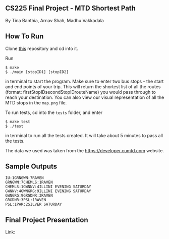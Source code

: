 ## CS225 Final Project - MTD Shortest Path
By Tina Banthia, Arnav Shah, Madhu Vakkadala

## How To Run 
Clone [this](https://github-dev.cs.illinois.edu/cs225-fa21/tinajb2-mv16-arnavss2.git) repository and cd into it. 

Run 
```
$ make
$ ./main [stopID1] [stopID2]
```
in terminal to start the program. Make sure to enter two bus stops - the start and end points of your trip. This will return the shortest list of all the routes (format: firstStopIDsecondStopIDrouteName) you would pass through to reach your destination.
You can also view our visual representation of all the MTD stops in the `map.png` file. 

To run tests, cd into the `tests` folder, and enter 
```
$ make test
$ ./test
```
in terminal to run all the tests created. It will take about 5 minutes to pass all the tests.

The data we used was taken from the https://developer.cumtd.com website. 

## Sample Outputs
```
IU:1GRNGWN:7RAVEN
GRNGWN:7CHEMLS:1RAVEN
CHEMLS:1GWNNV:4ILLINI EVENING SATURDAY
GWNNV:4GWNGRG:9ILLINI EVENING SATURDAY
GWNGRG:9GRGDNR:3RAVEN
GRGDNR:3PSL:1RAVEN
PSL:1PAR:2SILVER SATURDAY
```

## Final Project Presentation
Link: 
